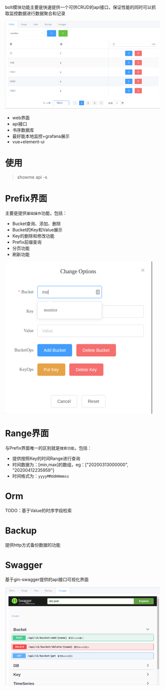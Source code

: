 bolt模块功能主要是快速提供一个可供CRUD的api接口，保证性能的同时可以抓取监控数据进行数据聚合和记录

![](https://github.com/lflxp/showme/blob/master/img/b1.png)

* web界面
* api接口
* 书序数据库
* 最好能本地监控+grafana展示
* vue+element-ui

# 使用

> showme api -s 

# Prefix界面

主要是提供`基础操作`功能，包括：

* Bucket查询、添加、删除
* Bucket的Key和Value展示
* Key的删除和修改功能
* Prefix前缀查询
* 分页功能
* 刷新功能

![](https://github.com/lflxp/showme/blob/master/img/b2.png)

# Range界面

与Prefix界面唯一的区别就是`搜索功能`，包括：

* 提供按照Key的时间Range进行查询
* 时间数据为：[min,max]的数组，eg：["20200313000000", "20200412235959"]
* 时间格式为：`yyyyMMddHHmmss`

# Orm

TODO：基于Value的时序字段检索

# Backup

提供http方式备份数据的功能

# Swagger

基于gin-swagger提供的api接口可视化界面

![](https://github.com/lflxp/showme/blob/master/img/b3.png)